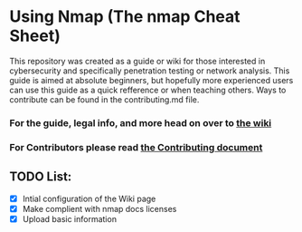 # Using Nmap (The nmap Cheat Sheet)
This repository was created as a guide or wiki for those interested in cybersecurity and specifically penetration testing or network analysis. This guide is aimed at absolute beginners, but hopefully more experienced users can use this guide as a quick refference or when teaching others. Ways to contribute can be found in the contributing.md file. 

### For the guide, legal info, and more head on over to [the wiki](https://github.com/JGundy64/using-nmap/wiki)
### For Contributors please read [the Contributing document](https://github.com/JGundy64/using-nmap/blob/main/CONTRIBUTING.md)
## TODO List:
- [x] Intial configuration of the Wiki page
- [x] Make complient with nmap docs licenses
- [x] Upload basic information
